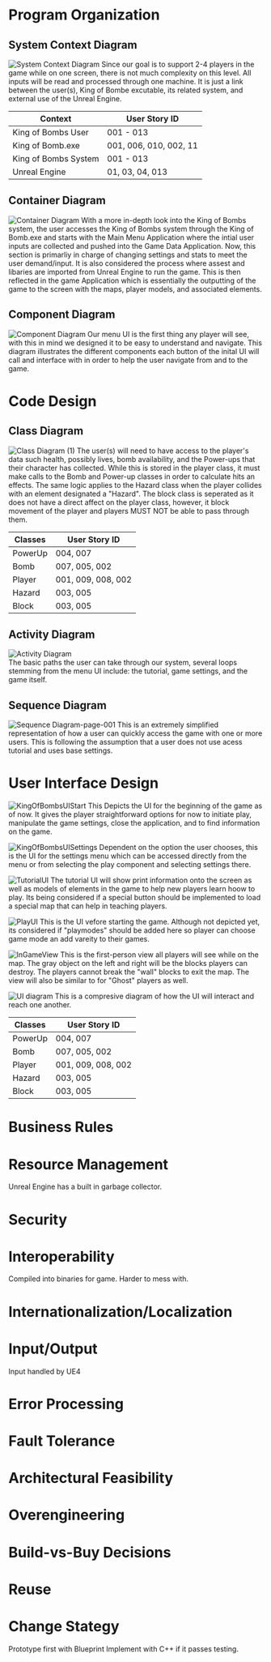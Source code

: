 # Program Organization

## System Context Diagram
![System Context Diagram](https://user-images.githubusercontent.com/71106921/108025748-0c5ca180-6ff5-11eb-869c-7ea994bc655c.jpeg)
Since our goal is to support 2-4 players in the game while on one screen, there is not much complexity on this level. All inputs will be read and processed through one machine. It is just a link between the user(s), King of Bombe excutable, its related system, and external use of the Unreal Engine.

Context | User Story ID 
--------|--------------
King of Bombs User | 001 - 013
King of Bomb.exe | 001, 006, 010, 002, 11
King of Bombs System | 001 - 013
Unreal Engine | 01, 03, 04, 013

## Container Diagram
![Container Diagram](https://user-images.githubusercontent.com/71106921/108025767-1aaabd80-6ff5-11eb-9e6b-5195bc6315cd.jpeg)
With a more in-depth look into the King of Bombs system, the user accesses the King of Bombs system through the King of Bomb.exe and starts with the Main Menu Application where the intial user inputs are collected and pushed into the Game Data Application. Now, this section is primarliy in charge of changing settings and stats to meet the user demand/input. It is also considered the process where assest and libaries are imported from Unreal Engine to run the game. This is then reflected in the game Application which is essentially the outputting of the game to the screen with the maps, player models, and associated elements.

## Component Diagram
![Component Diagram](https://user-images.githubusercontent.com/71106921/108025776-21d1cb80-6ff5-11eb-993f-6771bb6ccdce.jpeg)
Our menu UI is the first thing any player will see, with this in mind we designed it to be easy to understand and navigate. This diagram illustrates the different components each button of the inital UI will call and interface with in order to help the user navigate from and to the game.

# Code Design

## Class Diagram
![Class Diagram (1)](https://user-images.githubusercontent.com/71106921/108143609-14b8e900-7096-11eb-931c-dbbe02d15bfe.jpeg)
The user(s) will need to have access to the player's data such health, possibly lives, bomb availability, and the Power-ups that their character has collected. While this is stored in the player class, it must make calls to the Bomb and Power-up classes in order to calculate hits an effects. The same logic applies to the Hazard class when the player collides with an element designated a "Hazard". The block class is seperated as it does not have a direct affect on the player class, however, it block movement of the player and players MUST NOT be able to pass through them.

Classes | User Story ID 
--------|--------------
PowerUp | 004, 007
Bomb | 007, 005, 002
Player | 001, 009, 008, 002
Hazard | 003, 005
Block | 003, 005


## Activity Diagram
![Activity Diagram](https://user-images.githubusercontent.com/71106921/108025801-2ac29d00-6ff5-11eb-864d-8ed044fbba00.jpeg)
<br />
The basic paths the user can take through our system, several loops stemming from the menu UI include: the tutorial, game settings, and the game itself.

## Sequence Diagram
![Sequence Diagram-page-001](https://user-images.githubusercontent.com/71106921/108026279-0a471280-6ff6-11eb-81d7-85ad1b605b7d.jpg)
This is an extremely simplified representation of how a user can quickly access the game with one or more users. This is following the assumption that a user does not use acess tutorial and uses base settings.

# User Interface Design
![KingOfBombsUIStart](https://user-images.githubusercontent.com/71106921/108016462-91898b80-6fe0-11eb-98a6-389839f739b3.png)
This Depicts the UI for the beginning of the game as of now. It gives the player straightforward options for now to initiate play, manipulate the game settings, close the application, and to find information on the game.

![KingOfBombsUISettings](https://user-images.githubusercontent.com/71106921/108136062-48d8dd80-7087-11eb-924d-9d47908ba346.png)
Dependent on the option the user chooses, this is the UI for the settings menu which can be accessed directly from the menu or from selecting the play component and selecting settings there.

![TutorialUI](https://user-images.githubusercontent.com/71106921/108135766-b7696b80-7086-11eb-80ac-ca4078cff707.png)
The tutorial UI will show print information onto the screen as well as models of elements in the game to help new players learn hoow to play. Its being considered if a special button should be implemented to load a special map that can help in teaching players.

![PlayUI](https://user-images.githubusercontent.com/71106921/108135747-ab7da980-7086-11eb-8d93-d8b656cc82af.png)
This is the UI vefore starting the game. Although not depicted yet, its considered if "playmodes" should be added here so player can choose game mode an add vareity to their games. 

![InGameView](https://user-images.githubusercontent.com/71106921/108016477-9d754d80-6fe0-11eb-9387-b51e4690b086.png)
This is the first-person view all players will see while on the map. The gray object on the left and right will be the blocks players can destroy. The players cannot break the "wall" blocks to exit the map. The view will also be similar to for "Ghost" players as well.

![UI diagram](https://user-images.githubusercontent.com/71106921/108139771-c8b67600-708e-11eb-8c16-bb7f0bd70f31.jpeg)
This is a compresive diagram of how the UI will interact and reach one another.

Classes | User Story ID 
--------|--------------
PowerUp | 004, 007
Bomb | 007, 005, 002
Player | 001, 009, 008, 002
Hazard | 003, 005
Block | 003, 005

# Business Rules

# Resource Management
Unreal Engine has a built in garbage collector.

# Security


# Interoperability
Compiled into binaries for game. Harder to mess with.

# Internationalization/Localization


# Input/Output
Input handled by UE4

# Error Processing


# Fault Tolerance


# Architectural Feasibility


# Overengineering


# Build-vs-Buy Decisions


# Reuse


# Change Stategy
Prototype first with Blueprint Implement with C++ if it passes testing.
